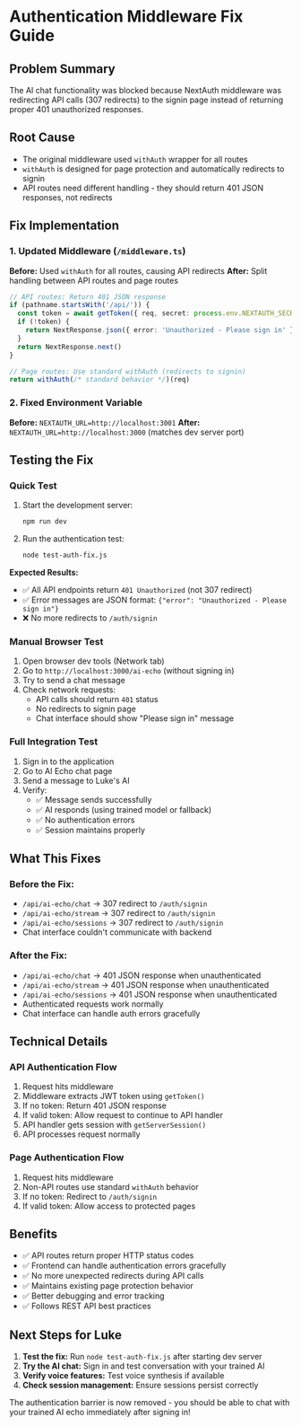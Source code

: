 # Authentication Middleware Fix Guide

## Problem Summary
The AI chat functionality was blocked because NextAuth middleware was redirecting API calls (307 redirects) to the signin page instead of returning proper 401 unauthorized responses.

## Root Cause
- The original middleware used `withAuth` wrapper for all routes
- `withAuth` is designed for page protection and automatically redirects to signin
- API routes need different handling - they should return 401 JSON responses, not redirects

## Fix Implementation

### 1. Updated Middleware (`/middleware.ts`)
**Before:** Used `withAuth` for all routes, causing API redirects
**After:** Split handling between API routes and page routes

```typescript
// API routes: Return 401 JSON response
if (pathname.startsWith('/api/')) {
  const token = await getToken({ req, secret: process.env.NEXTAUTH_SECRET })
  if (!token) {
    return NextResponse.json({ error: 'Unauthorized - Please sign in' }, { status: 401 })
  }
  return NextResponse.next()
}

// Page routes: Use standard withAuth (redirects to signin)
return withAuth(/* standard behavior */)(req)
```

### 2. Fixed Environment Variable
**Before:** `NEXTAUTH_URL=http://localhost:3001`
**After:** `NEXTAUTH_URL=http://localhost:3000` (matches dev server port)

## Testing the Fix

### Quick Test
1. Start the development server:
   ```bash
   npm run dev
   ```

2. Run the authentication test:
   ```bash
   node test-auth-fix.js
   ```

**Expected Results:**
- ✅ All API endpoints return `401 Unauthorized` (not 307 redirect)
- ✅ Error messages are JSON format: `{"error": "Unauthorized - Please sign in"}`
- ❌ No more redirects to `/auth/signin`

### Manual Browser Test
1. Open browser dev tools (Network tab)
2. Go to `http://localhost:3000/ai-echo` (without signing in)
3. Try to send a chat message
4. Check network requests:
   - API calls should return `401` status
   - No redirects to signin page
   - Chat interface should show "Please sign in" message

### Full Integration Test
1. Sign in to the application
2. Go to AI Echo chat page
3. Send a message to Luke's AI
4. Verify:
   - ✅ Message sends successfully
   - ✅ AI responds (using trained model or fallback)
   - ✅ No authentication errors
   - ✅ Session maintains properly

## What This Fixes

### Before the Fix:
- `/api/ai-echo/chat` → 307 redirect to `/auth/signin`
- `/api/ai-echo/stream` → 307 redirect to `/auth/signin`
- `/api/ai-echo/sessions` → 307 redirect to `/auth/signin`
- Chat interface couldn't communicate with backend

### After the Fix:
- `/api/ai-echo/chat` → 401 JSON response when unauthenticated
- `/api/ai-echo/stream` → 401 JSON response when unauthenticated
- `/api/ai-echo/sessions` → 401 JSON response when unauthenticated
- Authenticated requests work normally
- Chat interface can handle auth errors gracefully

## Technical Details

### API Authentication Flow
1. Request hits middleware
2. Middleware extracts JWT token using `getToken()`
3. If no token: Return 401 JSON response
4. If valid token: Allow request to continue to API handler
5. API handler gets session with `getServerSession()`
6. API processes request normally

### Page Authentication Flow
1. Request hits middleware
2. Non-API routes use standard `withAuth` behavior
3. If no token: Redirect to `/auth/signin`
4. If valid token: Allow access to protected pages

## Benefits
- ✅ API routes return proper HTTP status codes
- ✅ Frontend can handle authentication errors gracefully
- ✅ No more unexpected redirects during API calls
- ✅ Maintains existing page protection behavior
- ✅ Better debugging and error tracking
- ✅ Follows REST API best practices

## Next Steps for Luke
1. **Test the fix:** Run `node test-auth-fix.js` after starting dev server
2. **Try the AI chat:** Sign in and test conversation with your trained AI
3. **Verify voice features:** Test voice synthesis if available
4. **Check session management:** Ensure sessions persist correctly

The authentication barrier is now removed - you should be able to chat with your trained AI echo immediately after signing in!
